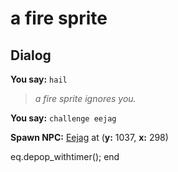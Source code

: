 # a fire sprite


## Dialog

**You say:** `hail`



>*a fire sprite ignores you.*

**You say:** `challenge eejag`



**Spawn NPC:**  [Eejag](/npc/27119) at (**y:** 1037, **x:** 298)


eq.depop_withtimer();
end
